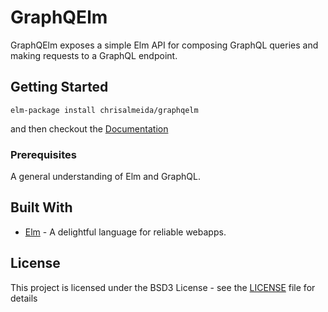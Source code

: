 # GraphQElm

GraphQElm exposes a simple Elm API for composing GraphQL queries and making requests to a GraphQL endpoint.

## Getting Started

```
elm-package install chrisalmeida/graphqelm
```

and then checkout the [Documentation](http://package.elm-lang.org/packages/chrisalmeida/graphqelm/1.0.0/GraphQElm)

### Prerequisites

A general understanding of Elm and GraphQL.

## Built With

* [Elm](http://elm-lang.org/) - A delightful language for reliable webapps.

## License

This project is licensed under the BSD3 License - see the [LICENSE](LICENSE) file for details
